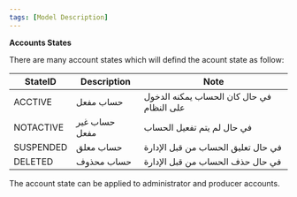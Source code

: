 ```yaml
---
tags: [Model Description]
---
```


**Accounts States**

There are many account states which will defind the acount state as follow:


StateID | Description | Note
---------|----------|---------
 ACCTIVE | حساب مفعل | في حال كان الحساب يمكنه الدخول على النظام
 NOTACTIVE | حساب غير مفعل | في حال لم يتم تفعيل الحساب
 SUSPENDED | حساب معلق | في حال تعليق الحساب من قبل الإدارة
 DELETED | حساب محذوف | في حال حذف الحساب من قبل الإدارة


The account state can be applied to administrator and producer accounts.
